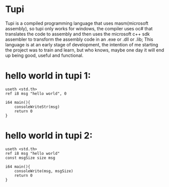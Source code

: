 # Tupi
Tupi is a compiled programming language that uses masm(microsoft assembly), so tupi only works for windows, the compiler uses oc# that translates the code to assembly and then uses the microsoft c++ sdk assembler to transform the assembly code in an .exe or .dll or .lib; This language is at an early stage of development, the intention of me starting the project was to train and learn, but who knows, maybe one day it will end up being good, useful and functional.

# hello world in tupi 1:
    useth <std.th>
    ref i8 msg "hello world", 0

    i64 main(){
        consoleWriteStr(msg)
        return 0
    }

# hello world in tupi 2:
    useth <std.th>
    ref i8 msg "hello world"
    const msgSize size msg

    i64 main(){
        consoleWrite(msg, msgSize)
        return 0
    }
